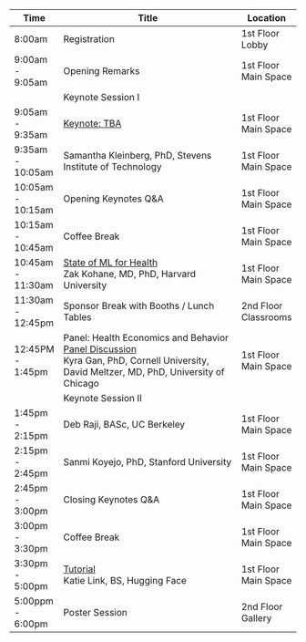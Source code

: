 <table class="table table-bordered table-sm">
  	<thead>
    <tr>
      <th style='width:15%'>Time</th>
      <th style='width:70%'>Title</th>
      <th style='width:15'>Location</th>
    </tr>
	</thead>
	 <tbody>
    <tr>
      <td>8:00am</td>
      <td>Registration</td>
      <td>1st Floor Lobby</td>
    </tr>
    <tr>
      <td>9:00am - 9:05am</td>
      <td>Opening Remarks</td>
      <td>1st Floor Main Space</td>
    </tr>
    <tr>
      <td></td>
      <td class="keynote"><span class="border-left-0"><span class="font-weight-bold">Keynote Session I</span></span></td>
      <td></td>
    </tr>
     <tr>
      <td>9:05am - 9:35am</td>
      <td><a href="program.html#tab-keynotes">Keynote: TBA</a><br>
      </td>
      <td>1st Floor Main Space</td>
    </tr>
    <tr>
      <td>9:35am - 10:05am</td>
      <td><a href="program.html#tab-keynotes"></a><!-- <br> -->
        <span class="font-italic"><span class="font-weight-bold">Samantha Kleinberg, PhD,</span> Stevens Institute of Technology</span>
      </td> 
      <td>1st Floor Main Space</td>
    </tr>
    <tr>
      <td>10:05am - 10:15am</td>
      <td>Opening Keynotes Q&A</td>
      <td>1st Floor Main Space</td>
    </tr>
    <tr>
      <td>10:15am - 10:45am</td>
      <td>Coffee Break</td>
      <td>1st Floor Main Space</td>
    </tr>
    <tr>
      <td>10:45am - 11:30am</td>
      <td><a href="program.html#tab-ml_health">State of ML for Health</a><br>
        <span class="font-italic"><span class="font-weight-bold">Zak Kohane, MD, PhD,</span> Harvard University</span>
      </td> 
      <td>1st Floor Main Space</td>
    </tr>
    </tr>
     <tr>
      <td>11:30am - 12:45pm</td>
      <td><span class="font-weight-bold">Sponsor Break with Booths / Lunch Tables</span></td>
      <td>2nd Floor Classrooms</td>
    </tr>
    <tr>
      <td>12:45PM - 1:45pm</td>
      <td><span class="font-weight-bold">Panel: Health Economics and Behavior</span><br>
        <a href="program.html#tab-panels">Panel Discussion</a><br>
        <span class="font-italic"><span class="font-weight-bold">Kyra Gan, PhD,</span> Cornell University, <span class="font-italic"><span class="font-weight-bold">David Meltzer, MD, PhD,</span> University of Chicago</span></span>       
        <!--
        <span class="font-italic">Li Xu, Bo Liu, Ameer Hamza Khan, Lu Fan, <span class="font-weight-bold">Xiao-Ming Wu</span></span>: <a href="proceeding_P13.html">Multi-modal Pre-training for Medical Vision-language Understanding and Generation: An Empirical Study with A New Benchmark</a><br>
        <span class="font-italic"><span class="font-weight-bold">Vincent Jeanselme</span>, Chang Ho Yoon, Brian Tom, Jessica Barrett</span>: <a href="proceeding_P12.html">Neural Fine-Gray: Monotonic neural networks for competing risks</a><br>
        <span class="font-italic"><span class="font-weight-bold">Eunbyeol Cho</span>, Min Jae Lee, Kyunghoon Hur, Jiyoun Kim, Jinsung Yoon, Edward Choi</span>: <a href="proceeding_P28.html">Rediscovery of CNN's Versatility for Text-based Encoding of Raw Electronic Health Records</a><br>
        <span class="font-italic"><span class="font-weight-bold">William La Cava</span>, Elle Lett, Guangya Wan</span>: <a href="proceeding_P23.html">Fair Admission Risk Prediction with Proportional Multicalibration</a>
        -->
        </td>
      <td>1st Floor Main Space</td>
    </tr>
    <tr>
      <td></td>
      <td class="keynote"><span class="border-left-0"><span class="font-weight-bold">Keynote Session II</span></span></td>
      <td>
    </tr>
     <tr>
      <td>1:45pm - 2:15pm</td>
      <td><a href="program.html#tab-keynotes"></a><!-- <br> -->
        <span class="font-italic"><span class="font-weight-bold">Deb Raji, BASc,</span> UC Berkeley</span>
      </td> 
      <td>1st Floor Main Space</td>
    </tr>
     <tr>
      <td>2:15pm - 2:45pm</td>
      <td><a href="program.html#tab-keynotes"></a><!-- <br> -->
        <span class="font-italic"><span class="font-weight-bold">Sanmi Koyejo, PhD,</span> Stanford University</span>
      </td> 
      <td>1st Floor Main Space</td>
    </tr>
    <tr>
      <td>2:45pm - 3:00pm</td>
      <td>Closing Keynotes Q&A</td>
      <td>1st Floor Main Space</td>
    </tr>
    <tr>
      <td>3:00pm - 3:30pm</td>
      <td>Coffee Break</td>
      <td>1st Floor Main Space</td>
    </tr>
    <tr>
    <tr>
      <td>3:30pm - 5:00pm</td>
      <td><a href="program.html#tab-tutorials">Tutorial</a><br>
        <span class="font-italic"><span class="font-weight-bold">Katie Link, BS,</span> Hugging Face</span>
      </td> 
      <td>1st Floor Main Space</td>
     <tr>
      <td>5:00ppm - 6:00pm</td>
      <td><span class="font-weight-bold"><a>Poster Session</a>
        <!--<a href="proceedings.html#tab-postera">Poster Session </a>--></span></td>
      <td>2nd Floor Gallery</td>
    </tr>
  </tbody>
</table>